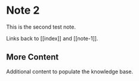 # Note 2

This is the second test note.

Links back to [[index]] and [[note-1]].

## More Content

Additional content to populate the knowledge base.
